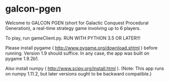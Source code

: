 # galcon-pgen

Welcome to GALCON PGEN (short for Galactic Conquest Procedural Generation), a real-time strategy game involving up to 6 players.

To play, run gameClient.py. RUN WITH PYTHON 3.5 OR LATER!!!

Please install pygame ( http://www.pygame.org/download.shtml ) before running. Version 1.9 should suffice.
In any case, the app was built on pygame 1.9.2b1.

Also install numpy ( http://www.scipy.org/install.html ). (Note: This app runs on numpy 1.11.2, but later versions ought to be backward compatible.)
